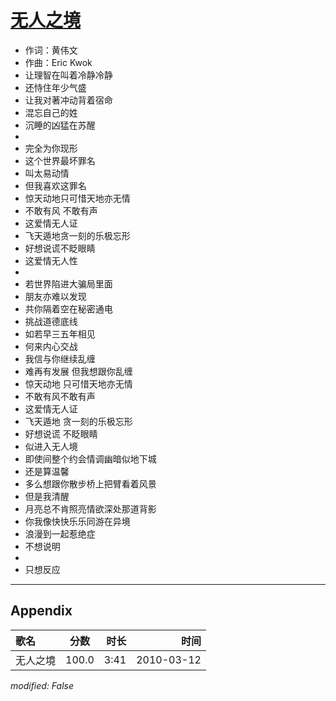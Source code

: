 # [无人之境](https://music.163.com/song?id=64625)

* 作词：黄伟文
* 作曲：Eric Kwok
* 让理智在叫着冷静冷静
* 还恃住年少气盛
* 让我对著冲动背着宿命
* 混忘自己的姓
* 沉睡的凶猛在苏醒
* 
* 完全为你现形
* 这个世界最坏罪名
* 叫太易动情
* 但我喜欢这罪名
* 惊天动地只可惜天地亦无情
* 不敢有风 不敢有声
* 这爱情无人证
* 飞天遁地贪一刻的乐极忘形
* 好想说谎不眨眼睛
* 这爱情无人性
* 
* 若世界陷进大骗局里面
* 朋友亦难以发现
* 共你隔着空在秘密通电
* 挑战道德底线
* 如若早三五年相见
* 何来内心交战
* 我信与你继续乱缠
* 难再有发展 但我想跟你乱缠
* 惊天动地 只可惜天地亦无情
* 不敢有风不敢有声
* 这爱情无人证
* 飞天遁地 贪一刻的乐极忘形
* 好想说谎 不眨眼睛
* 似进入无人境
* 即使间整个约会情调幽暗似地下城
* 还是算温馨
* 多么想跟你散步桥上把臂看着风景
* 但是我清醒
* 月亮总不肯照亮情欲深处那道背影
* 你我像快快乐乐同游在异境
* 浪漫到一起惹绝症
* 不想说明
* 
* 只想反应


---

## Appendix

|歌名|分数|时长|时间|
|:---|:---:|---:|---:|
|无人之境|100.0|3:41|2010-03-12

*modified: False*